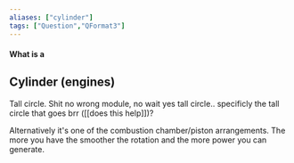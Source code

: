 ```yaml
---
aliases: ["cylinder"]
tags: ["Question","QFormat3"]
---
```


#### What is a
## Cylinder (engines)
Tall circle. 
Shit no wrong module, no wait yes tall circle.. specificly the tall circle that goes brr ([[does this help]])? 

Alternatively it's one of the combustion chamber/piston arrangements. The more you have the smoother the rotation and the more power you can generate.